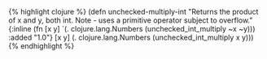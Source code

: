 {% highlight clojure %}
(defn unchecked-multiply-int
  "Returns the product of x and y, both int.
  Note - uses a primitive operator subject to overflow."
  {:inline (fn [x y] `(. clojure.lang.Numbers (unchecked_int_multiply ~x ~y)))
   :added "1.0"}
  [x y] (. clojure.lang.Numbers (unchecked_int_multiply x y)))
{% endhighlight %}
